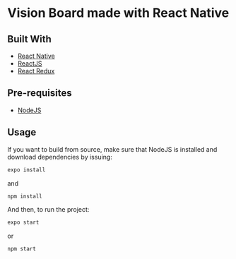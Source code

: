 # Vision Board made with React Native

## Built With

- [React Native](https://reactnative.dev/)
- [ReactJS](https://reactjs.org)
- [React Redux](https://react-redux.js.org/)

## Pre-requisites

- [NodeJS](https://nodejs.org)


## Usage

If you want to build from source, make sure that NodeJS is installed and download dependencies by issuing:

```bash
expo install
```
and

```bash
npm install
```

And then, to run the project:

```bash
expo start
```

or

```bash
npm start
```